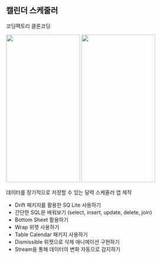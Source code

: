 ## 캘린더 스케줄러

코딩팩토리 클론코딩
<p float="left">
  <img src="https://user-images.githubusercontent.com/32862869/204581439-b202fbab-4ebe-413f-880d-6075614beb47.png" width="200" height="400"/>
  <img src="https://user-images.githubusercontent.com/32862869/204581772-0b32231c-c882-43a4-9ec1-ed705d9132ef.png" width="200" height="400"/>
</p>
데이터를 장기적으로 저장할 수 있는 달력 스케줄러 앱 제작

- Drift 패키지를 활용한 SQ Lite 사용하기
- 간단한 SQL문 배워보기 (select, insert, update, delete, join)
- Bottom Sheet 활용하기
- Wrap 위젯 사용하기
- Table Calendar 패키지 사용하기
- Dismissible 위젯으로 삭제 애니메이션 구현하기
- Stream을 통해 데이터의 변화 자동으로 감지하기
